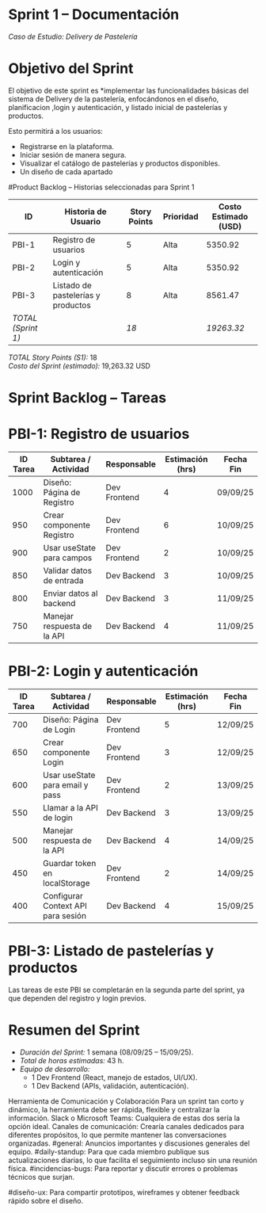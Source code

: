 # Sprint 1 – Documentación  
*Caso de Estudio: Delivery de Pastelería*

#  Objetivo del Sprint  
El objetivo de este sprint es *implementar las funcionalidades básicas del sistema de Delivery de la pastelería, enfocándonos en el diseño, planificacion ,login y autenticación, y listado inicial de pastelerías y productos.  

Esto permitirá a los usuarios:  
- Registrarse en la plataforma.  
- Iniciar sesión de manera segura.  
- Visualizar el catálogo de pastelerías y productos disponibles.
- Un diseño de cada apartado

#Product Backlog – Historias seleccionadas para Sprint 1  

| ID   | Historia de Usuario                  | Story Points | Prioridad | Costo Estimado (USD) |
|------|--------------------------------------|--------------|-----------|-----------------------|
| PBI-1 | Registro de usuarios                 | 5            | Alta      | 5350.92              |
| PBI-2 | Login y autenticación                | 5            | Alta      | 5350.92              |
| PBI-3 | Listado de pastelerías y productos   | 8            | Alta      | 8561.47              |
| *TOTAL (Sprint 1)* | | *18* | | *19263.32* |

*TOTAL Story Points (S1):* 18  
*Costo del Sprint (estimado):* 19,263.32 USD  
 
# Sprint Backlog – Tareas  

# PBI-1: Registro de usuarios  
| ID Tarea | Subtarea / Actividad         | Responsable   | Estimación (hrs) | Fecha Fin |
|----------|------------------------------|---------------|------------------|-----------|
| 1000     | Diseño: Página de Registro   | Dev Frontend  | 4                | 09/09/25 |
| 950      | Crear componente Registro    | Dev Frontend  | 6                | 10/09/25 |
| 900      | Usar useState para campos    | Dev Frontend  | 2                | 10/09/25 |
| 850      | Validar datos de entrada     | Dev Backend   | 3                | 10/09/25 |
| 800      | Enviar datos al backend      | Dev Backend   | 3                | 11/09/25 |
| 750      | Manejar respuesta de la API  | Dev Backend   | 4                | 11/09/25 |

# PBI-2: Login y autenticación  
| ID Tarea | Subtarea / Actividad              | Responsable   | Estimación (hrs) | Fecha Fin |
|----------|-----------------------------------|---------------|------------------|-----------|
| 700      | Diseño: Página de Login           | Dev Frontend  | 5                | 12/09/25 |
| 650      | Crear componente Login            | Dev Frontend  | 3                | 12/09/25 |
| 600      | Usar useState para email y pass   | Dev Frontend  | 2                | 13/09/25 |
| 550      | Llamar a la API de login          | Dev Backend   | 3                | 13/09/25 |
| 500      | Manejar respuesta de la API       | Dev Backend   | 4                | 14/09/25 |
| 450      | Guardar token en localStorage     | Dev Frontend  | 2                | 14/09/25 |
| 400      | Configurar Context API para sesión| Dev Backend   | 4                | 15/09/25 |

# PBI-3: Listado de pastelerías y productos  
Las tareas de este PBI se completarán en la segunda parte del sprint, ya que dependen del registro y login previos.  


# Resumen del Sprint  

- *Duración del Sprint:* 1 semana (08/09/25 – 15/09/25).  
- *Total de horas estimadas:* 43 h.  
- *Equipo de desarrollo:*  
  - 1 Dev Frontend (React, manejo de estados, UI/UX).  
  - 1 Dev Backend (APIs, validación, autenticación).  


Herramienta de Comunicación y Colaboración
Para un sprint tan corto y dinámico, la herramienta debe ser rápida, flexible y centralizar la información.
Slack o Microsoft Teams: Cualquiera de estas dos sería la opción ideal.
Canales de comunicación: Crearía canales dedicados para diferentes propósitos, lo que permite mantener las conversaciones organizadas.
#general: Anuncios importantes y discusiones generales del equipo.
#daily-standup: Para que cada miembro publique sus actualizaciones diarias, lo que facilita el seguimiento incluso sin una reunión física.
#incidencias-bugs: Para reportar y discutir errores o problemas técnicos que surjan.

#diseño-ux: Para compartir prototipos, wireframes y obtener feedback rápido sobre el diseño.
